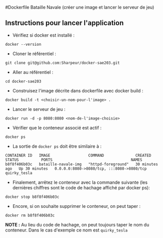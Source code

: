 #Dockerfile Bataille Navale (créer une image et lancer le serveur de jeu)

## Instructions pour lancer l'application

- Vérifiez si docker est installé :
```shell
docker --version
```

- Cloner le référentiel :
 ```shell
git clone git@github.com:Sharpeur/docker-sae203.git
```

- Aller au référentiel :
```shell
cd docker-sae203
```

- Construisez l'image décrite dans dockerfile avec docker build : 
```shell
docker build -t <choisir-un-nom-pour-l'image> .
```

- Lancer le serveur de jeu :
```shell
docker run -d -p 8080:8080 <nom-de-l'image-choisie>
```

- Vérifier que le conteneur associé est actif :
```shell
docker ps
```

- La sortie de ```docker ps``` doit être similaire à :
```shell
CONTAINER ID   IMAGE                 COMMAND              CREATED          STATUS          PORTS                                   NAMES
b8f8f406b03c   bataille-navale-img   "httpd-foreground"   30 minutes ago   Up 30 minutes   0.0.0.0:8080->8080/tcp, :::8080->8080/tcp   quirky_tesla
```

- Finalement, arrêtez le conteneur avec la commande suivante (les dernières chiffres sont le code de hachage affiché par docker ps):
```shell
docker stop b8f8f406b03c
```

- Encore, si on souhaite supprimer le conteneur, on peut taper :
```shell
docker rm b8f8f406b03c
```

**NOTE :** Au lieu du code de hachage, on peut toujours taper le nom du conteneur. Dans le cas d'exemple ce nom est ```quirky_tesla```





